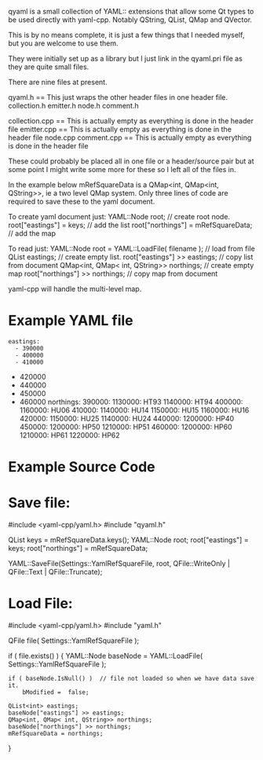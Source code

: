 qyaml is a small collection of YAML:: extensions that allow some
Qt types to be used directly with yaml-cpp. Notably QString,
QList, QMap and QVector.

This is by no means complete, it is just a few things that I needed
myself, but you are welcome to use them.

They were initially set up as a library but I just link in the qyaml.pri
file as they are quite small files.

There are nine files at present.

qyaml.h         == This just wraps the other header files in one header file.
collection.h
emitter.h
node.h
comment.h

collection.cpp  == This is actually empty as everything is done in the header file
emitter.cpp     == This is actually empty as everything is done in the header file
node.cpp
comment.cpp     == This is actually empty as everything is done in the header file

These could probably be placed all in one file or a header/source pair but at some
point I might write some more for these so I left all of the files in.

In the example below mRefSquareData is a QMap<int, QMap<int, QString>>, ie a two
level QMap system. Only three lines of code are required to save these to the yaml
document.

To create yaml document just:
    YAML::Node root;                    // create root node.
    root["eastings"] = keys;            // add the list
    root["northings"] = mRefSquareData; // add the map

To read just:
    YAML::Node root = YAML::LoadFile( filename );   // load from file
    QList<int> eastings;                            // create empty list.
    root["eastings"] >> eastings;                   // copy list from document
    QMap<int, QMap< int, QString>> northings;       // create empty map
    root["northings"] >> northings;                 // copy map from document

yaml-cpp will handle the multi-level map.

Example YAML file
=================

    eastings:
      - 390000
      - 400000
      - 410000
  - 420000
  - 440000
  - 450000
  - 460000
northings:
  390000:
    1130000: HT93
    1140000: HT94
  400000:
    1160000: HU06
  410000:
    1140000: HU14
    1150000: HU15
    1160000: HU16
  420000:
    1150000: HU25
    1140000: HU24
  440000:
    1200000: HP40
  450000:
    1200000: HP50
    1210000: HP51
  460000:
    1200000: HP60
    1210000: HP61
    1220000: HP62

Example Source Code
===================
Save file:
==========
#include <yaml-cpp/yaml.h>
#include "qyaml.h"

QList<int> keys = mRefSquareData.keys();
YAML::Node root;
root["eastings"] = keys;
root["northings"] = mRefSquareData;

YAML::SaveFile(Settings::YamlRefSquareFile,
               root,
               QFile::WriteOnly | QFile::Text | QFile::Truncate);


Load File:
==========
#include <yaml-cpp/yaml.h>
#include "yaml.h"

QFile file( Settings::YamlRefSquareFile );

if ( file.exists() ) {
    YAML::Node baseNode = YAML::LoadFile( Settings::YamlRefSquareFile );

    if ( baseNode.IsNull() )  // file not loaded so when we have data save it.
        bModified =  false;

    QList<int> eastings;
    baseNode["eastings"] >> eastings;
    QMap<int, QMap< int, QString>> northings;
    baseNode["northings"] >> northings;
    mRefSquareData = northings;

}
